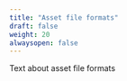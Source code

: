 ```yaml
---
title: "Asset file formats"
draft: false
weight: 20
alwaysopen: false
---
```


Text about asset file formats
